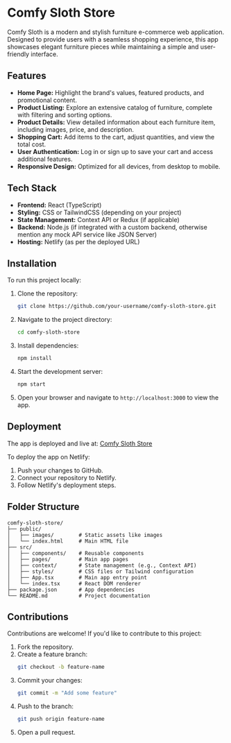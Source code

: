 # Comfy Sloth Store

Comfy Sloth is a modern and stylish furniture e-commerce web application. Designed to provide users with a seamless shopping experience, this app showcases elegant furniture pieces while maintaining a simple and user-friendly interface.

## Features

- **Home Page:** Highlight the brand's values, featured products, and promotional content.
- **Product Listing:** Explore an extensive catalog of furniture, complete with filtering and sorting options.
- **Product Details:** View detailed information about each furniture item, including images, price, and description.
- **Shopping Cart:** Add items to the cart, adjust quantities, and view the total cost.
- **User Authentication:** Log in or sign up to save your cart and access additional features.
- **Responsive Design:** Optimized for all devices, from desktop to mobile.

## Tech Stack

- **Frontend:** React (TypeScript)
- **Styling:** CSS or TailwindCSS (depending on your project)
- **State Management:** Context API or Redux (if applicable)
- **Backend:** Node.js (if integrated with a custom backend, otherwise mention any mock API service like JSON Server)
- **Hosting:** Netlify (as per the deployed URL)

## Installation

To run this project locally:

1. Clone the repository:
   ```bash
   git clone https://github.com/your-username/comfy-sloth-store.git
   ```

2. Navigate to the project directory:
   ```bash
   cd comfy-sloth-store
   ```

3. Install dependencies:
   ```bash
   npm install
   ```

4. Start the development server:
   ```bash
   npm start
   ```

5. Open your browser and navigate to `http://localhost:3000` to view the app.

## Deployment

The app is deployed and live at: [Comfy Sloth Store](https://comfy-sloth-store1.netlify.app)

To deploy the app on Netlify:

1. Push your changes to GitHub.
2. Connect your repository to Netlify.
3. Follow Netlify's deployment steps.

## Folder Structure

```
comfy-sloth-store/
├── public/
│   ├── images/        # Static assets like images
│   └── index.html     # Main HTML file
├── src/
│   ├── components/    # Reusable components
│   ├── pages/         # Main app pages
│   ├── context/       # State management (e.g., Context API)
│   ├── styles/        # CSS files or Tailwind configuration
│   ├── App.tsx        # Main app entry point
│   └── index.tsx      # React DOM renderer
├── package.json       # App dependencies
└── README.md          # Project documentation
```

## Contributions

Contributions are welcome! If you'd like to contribute to this project:

1. Fork the repository.
2. Create a feature branch:
   ```bash
   git checkout -b feature-name
   ```
3. Commit your changes:
   ```bash
   git commit -m "Add some feature"
   ```
4. Push to the branch:
   ```bash
   git push origin feature-name
   ```
5. Open a pull request.